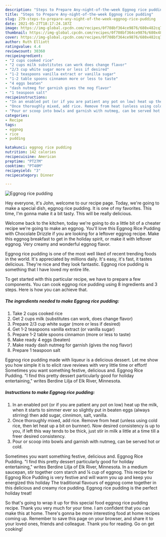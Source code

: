 ```yaml
---
description: "Steps to Prepare Any-night-of-the-week Eggnog rice pudding"
title: "Steps to Prepare Any-night-of-the-week Eggnog rice pudding"
slug: 279-steps-to-prepare-any-night-of-the-week-eggnog-rice-pudding
date: 2021-05-27T18:17:24.187Z
image: https://img-global.cpcdn.com/recipes/0f708bf364ce9876/680x482cq70/eggnog-rice-pudding-recipe-main-photo.jpg
thumbnail: https://img-global.cpcdn.com/recipes/0f708bf364ce9876/680x482cq70/eggnog-rice-pudding-recipe-main-photo.jpg
cover: https://img-global.cpcdn.com/recipes/0f708bf364ce9876/680x482cq70/eggnog-rice-pudding-recipe-main-photo.jpg
author: Ruth Elliott
ratingvalue: 4.4
reviewcount: 30360
recipeingredient:
- "2 cups cooked rice"
- "2 cups milk substitutes can work does change flavor"
- "2/3 cup white sugar more or less if desired"
- "1-2 teaspoons vanilla extract or vanilla sugar"
- "1-2 table spoons cinnamon more or less to taste"
- "4 eggs beaten"
- "dash nutmeg for garnish gives the nog flavor"
- "1 teaspoon salt"
recipeinstructions:
- "In an enabled pot (or if you are patient any pot on low) heat up the milk, when it starts to simmer ever so slightly put in beaten eggs (always stirring) then add sugar, cinnimon, salt, vanilla."
- "Once thoroughly mixed, add rice. Remove from heat (unless using cold rice, then let heat up a bit on burnner). Now desired consistency is up to you, if left this way tends to be thick, just stir in milk a little at a time till a freer desired consistency."
- "Pour or scoop into bowls and garnish with nutmeg, can be served hot or cold."
categories:
- Recipe
tags:
- eggnog
- rice
- pudding

katakunci: eggnog rice pudding 
nutrition: 142 calories
recipecuisine: American
preptime: "PT27M"
cooktime: "PT40M"
recipeyield: "3"
recipecategory: Dinner

---
```



![Eggnog rice pudding](https://img-global.cpcdn.com/recipes/0f708bf364ce9876/680x482cq70/eggnog-rice-pudding-recipe-main-photo.jpg)

Hey everyone, it's John, welcome to our recipe page. Today, we're going to make a special dish, eggnog rice pudding. It is one of my favorites. This time, I'm gonna make it a bit tasty. This will be really delicious.

Welcome back to the kitchen, today we&#39;re going to do a little bit of a cheater recipe we&#39;re going to make an eggnog. You&#39;ll love this Eggnog Rice Pudding with Chocolate Drizzle if you are looking for a leftover eggnog recipe. Make this eggnog breakfast to get in the holiday spirit, or make it with leftover eggnog. Very creamy and wonderful eggnog flavor.

Eggnog rice pudding is one of the most well liked of recent trending foods in the world. It's appreciated by millions daily. It's easy, it's fast, it tastes delicious. They're nice and they look fantastic. Eggnog rice pudding is something that I have loved my entire life.


To get started with this particular recipe, we have to prepare a few components. You can cook eggnog rice pudding using 8 ingredients and 3 steps. Here is how you can achieve that.

<!--inarticleads1-->

##### The ingredients needed to make Eggnog rice pudding:

1. Take 2 cups cooked rice
1. Get 2 cups milk (substitutes can work, does change flavor)
1. Prepare 2/3 cup white sugar (more or less if desired)
1. Get 1-2 teaspoons vanilla extract (or vanilla sugar)
1. Prepare 1-2 table spoons cinnamon (more or less to taste)
1. Make ready 4 eggs (beaten)
1. Make ready dash nutmeg for garnish (gives the nog flavor)
1. Prepare 1 teaspoon salt


Eggnog rice pudding made with liqueur is a delicious dessert. Let me show you how simple it is to elicit rave reviews with very little time or effort! Sometimes you want something festive, delicious and. Eggnog Rice Pudding. &#34;I find this pretty dessert particularly good for holiday entertaining,&#34; writes Berdine Lilja of Elk River, Minnesota. 

<!--inarticleads2-->

##### Instructions to make Eggnog rice pudding:

1. In an enabled pot (or if you are patient any pot on low) heat up the milk, when it starts to simmer ever so slightly put in beaten eggs (always stirring) then add sugar, cinnimon, salt, vanilla.
1. Once thoroughly mixed, add rice. Remove from heat (unless using cold rice, then let heat up a bit on burnner). Now desired consistency is up to you, if left this way tends to be thick, just stir in milk a little at a time till a freer desired consistency.
1. Pour or scoop into bowls and garnish with nutmeg, can be served hot or cold.


Sometimes you want something festive, delicious and. Eggnog Rice Pudding. &#34;I find this pretty dessert particularly good for holiday entertaining,&#34; writes Berdine Lilja of Elk River, Minnesota. In a medium saucepan, stir together corn starch and ¼ cup of eggnog. This recipe for Eggnog Rice Pudding is very festive and will warm you up and keep you energized this holiday The traditional flavours of eggnog come together in this delicious and creamy rice pudding. Eggnog rice pudding is the perfect holiday treat! 

So that's going to wrap it up for this special food eggnog rice pudding recipe. Thank you very much for your time. I am confident that you can make this at home. There's gonna be more interesting food at home recipes coming up. Remember to save this page on your browser, and share it to your loved ones, friends and colleague. Thank you for reading. Go on get cooking!
